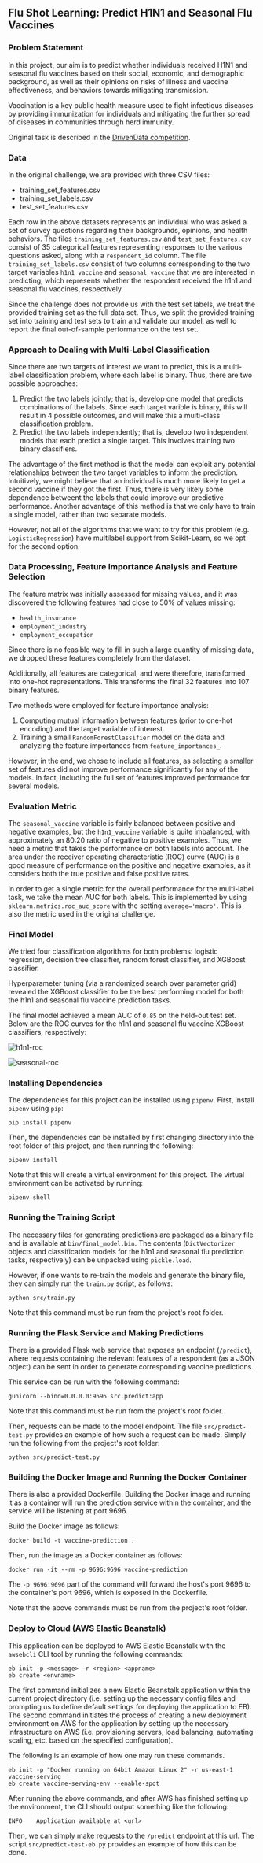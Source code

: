 ## Flu Shot Learning: Predict H1N1 and Seasonal Flu Vaccines

### Problem Statement

In this project, our aim is to predict whether individuals received H1N1 and seasonal flu vaccines based on their social, economic, and demographic background, as well as their opinions on risks of illness and vaccine effectiveness, and behaviors towards mitigating transmission.

Vaccination is a key public health measure used to fight infectious diseases by providing immunization for individuals and mitigating the  further spread of diseases in communities through herd immunity.

Original task is described in the [DrivenData competition](https://www.drivendata.org/competitions/66/flu-shot-learning/).

### Data

In the original challenge, we are provided with three CSV files:
- training_set_features.csv
- training_set_labels.csv
- test_set_features.csv

Each row in the above datasets represents an individual who was asked a set of survey questions regarding their backgrounds, opinions, and health behaviors. The files `training_set_features.csv` and `test_set_features.csv` consist of 35 categorical features representing responses to the various questions asked, along with a `respondent_id` column. The file `training_set_labels.csv` consist of two columns corresponding to the two target variables `h1n1_vaccine` and `seasonal_vaccine` that we are interested in predicting, which represents whether the respondent received the h1n1 and seasonal flu vaccines, respectively.

Since the challenge does not provide us with the test set labels, we treat the provided training set as the full data set. Thus, we split the provided training set into training and test sets to train and validate our model, as well to report the final out-of-sample performance on the test set.

### Approach to Dealing with Multi-Label Classification

Since there are two targets of interest we want to predict, this is a multi-label classification problem, where each label is binary. Thus, there are two possible approaches:

1. Predict the two labels jointly; that is, develop one model that predicts combinations of the labels. Since each target varible is binary, this will result in 4 possible outcomes, and will make this a multi-class classification problem.
2. Predict the two labels independently; that is, develop two independent models that each predict a single target. This involves training two binary classifiers.

The advantage of the first method is that the model can exploit any potential relationships between the two target variables to inform the prediction. Intuitively, we might believe that an individual is much more likely to get a second vaccine if they got the first. Thus, there is very likely some dependence betweent the labels that could improve our predictive performance. Another advantage of this method is that we only have to train a single model, rather than two separate models.

However, not all of the algorithms that we want to try for this problem (e.g. `LogisticRegression`) have multilabel support from Scikit-Learn, so we opt for the second option.

### Data Processing, Feature Importance Analysis and Feature Selection

The feature matrix was initially assessed for missing values, and it was discovered the following features had close to 50% of values missing:
- `health_insurance`
- `employment_industry`
- `employment_occupation`

Since there is no feasible way to fill in such a large quantity of missing data, we dropped these features completely from the dataset.

Additionally, all features are categorical, and were therefore, transformed into one-hot representations. This transforms the final 32 features into 107 binary features.

Two methods were employed for feature importance analysis:

1. Computing mutual information between features (prior to one-hot encoding) and the target variable of interest.
2. Training a small `RandomForestClassifier` model on the data and analyzing the feature importances from `feature_importances_`. 

However, in the end, we chose to include all features, as selecting a smaller set of features did not improve performance significantly for any of the models. In fact, including the full set of features improved performance for several models.

### Evaluation Metric

The `seasonal_vaccine` variable is fairly balanced between positive and negative examples, but the `h1n1_vaccine` variable is quite imbalanced, with approximately an 80:20 ratio of negative to positive examples. Thus, we need a metric that takes the performance on both labels into account. The area under the receiver operating characteristic (ROC) curve (AUC) is a good measure of performance on the positive and negative examples, as it considers both the true positive and false positive rates.

In order to get a single metric for the overall performance for the multi-label task, we take the mean AUC for both labels. This is implemented by using `sklearn.metrics.roc_auc_score` with the setting `average='macro'`. This is also the metric used in the original challenge.

### Final Model

We tried four classification algorithms for both problems: logistic regression, decision tree classifier, random forest classifier, and XGBoost classifier.

Hyperparameter tuning (via a randomized search over parameter grid) revealed the XGBoost classifier to be the best performing model for both the h1n1 and seasonal flu vaccine prediction tasks.

The final model achieved a mean AUC of `0.85` on the held-out test set. Below are the ROC curves for the h1n1 and seasonal flu vaccine XGBoost classifiers, respectively:

![h1n1-roc](img/roc_curve_final_h1n1_cls.png)

![seasonal-roc](img/roc_curve_final_seasonal_flu_cls.png)

### Installing Dependencies

The dependencies for this project can be installed using `pipenv`. First, install `pipenv` using `pip`:

```
pip install pipenv
```

Then, the dependencies can be installed by first changing directory into the root folder of this project, and then running the following:

```
pipenv install
```

Note that this will create a virtual environment for this project. The virtual environment can be activated by running:

```
pipenv shell
```

### Running the Training Script

The necessary files for generating predictions are packaged as a binary file and is available at `bin/final_model.bin`. The contents (`DictVectorizer` objects and classification models for the h1n1 and seasonal flu prediction tasks, respectively) can be unpacked using `pickle.load`.

However, if one wants to re-train the models and generate the binary file, they can simply run the `train.py` script, as follows:

```
python src/train.py
```
Note that this command must be run from the project's root folder.

### Running the Flask Service and Making Predictions

There is a provided Flask web service that exposes an endpoint (`/predict`), where requests containing the relevant features of a respondent (as a JSON object) can be sent in order to generate corresponding vaccine predictions.

This service can be run with the following command:
```
gunicorn --bind=0.0.0.0:9696 src.predict:app
```
Note that this command must be run from the project's root folder.

Then, requests can be made to the model endpoint. The file `src/predict-test.py` provides an example of how such a request can be made. Simply run the following from the project's root folder:

```
python src/predict-test.py
```

### Building the Docker Image and Running the Docker Container

There is also a provided Dockerfile. Building the Docker image and running it as a container will run the prediction service within the container, and the service will be listening at port 9696.

Build the Docker image as follows:
```
docker build -t vaccine-prediction .
```
Then, run the image as a Docker container as follows:
```
docker run -it --rm -p 9696:9696 vaccine-prediction
```
The `-p 9696:9696` part of the command will forward the host's port 9696 to the container's port 9696, which is exposed in the Dockerfile.

Note that the above commands must be run from the project's root folder.

### Deploy to Cloud (AWS Elastic Beanstalk)

This application can be deployed to AWS Elastic Beanstalk with the `awsebcli` CLI tool by running the following commands:
```
eb init -p <message> -r <region> <appname>
eb create <envname>
```
The first command initializes a new Elastic Beanstalk application within the current project directory (i.e. setting up the necessary config files and prompting us to define default settings for deploying the application to EB). The second command initiates the process of creating a new deployment environment on AWS for the application by setting up the necessary infrastructure on AWS (i.e. provisioning servers, load balancing, automating scaling, etc. based on the specified configuration).

The following is an example of how one may run these commands. 
```
eb init -p "Docker running on 64bit Amazon Linux 2" -r us-east-1 vaccine-serving
eb create vaccine-serving-env --enable-spot
```
After running the above commands, and after AWS has finished setting up the environment, the CLI should output something like the following:
```
INFO    Application available at <url>
```
Then, we can simply make requests to the `/predict` endpoint at this url. The script `src/predict-test-eb.py` provides an example of how this can be done.
